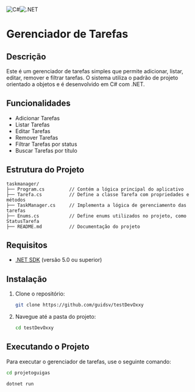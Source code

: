 ![C#](https://img.shields.io/badge/C%23-9C27B0?style=for-the-badge&logo=csharp&logoColor=white)![.NET](https://img.shields.io/badge/.NET-5.0-blue)

# Gerenciador de Tarefas

## Descrição

Este é um gerenciador de tarefas simples que permite adicionar, listar, editar, remover e filtrar tarefas. O sistema utiliza o padrão de projeto orientado a objetos e é desenvolvido em C# com .NET.

## Funcionalidades

- Adicionar Tarefas
- Listar Tarefas
- Editar Tarefas
- Remover Tarefas
- Filtrar Tarefas por status
- Buscar Tarefas por título

## Estrutura do Projeto

```
taskmanager/
├── Program.cs         // Contém a lógica principal do aplicativo
├── Tarefa.cs          // Define a classe Tarefa com propriedades e métodos
├── TaskManager.cs     // Implementa a lógica de gerenciamento das tarefas
├── Enums.cs           // Define enums utilizados no projeto, como StatusTarefa
├── README.md          // Documentação do projeto
```

## Requisitos

- [.NET SDK](https://dotnet.microsoft.com/download) (versão 5.0 ou superior)

## Instalação

1. Clone o repositório: 
   ```bash
   git clone https://github.com/guidsv/testDevOxxy

   ```

2. Navegue até a pasta do projeto:
   ```bash
   cd testDevOxxy
   ```
   
## Executando o Projeto

Para executar o gerenciador de tarefas, use o seguinte comando:

```bash
cd projetoguigas
```

```bash
dotnet run
```
